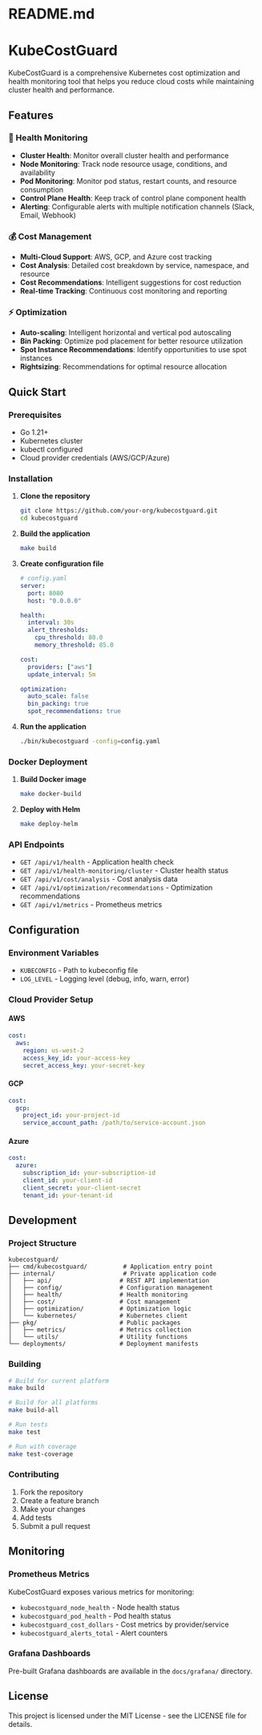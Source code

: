 
# README.md
# KubeCostGuard

KubeCostGuard is a comprehensive Kubernetes cost optimization and health monitoring tool that helps you reduce cloud costs while maintaining cluster health and performance.

## Features

### 🏥 Health Monitoring
- **Cluster Health**: Monitor overall cluster health and performance
- **Node Monitoring**: Track node resource usage, conditions, and availability
- **Pod Monitoring**: Monitor pod status, restart counts, and resource consumption
- **Control Plane Health**: Keep track of control plane component health
- **Alerting**: Configurable alerts with multiple notification channels (Slack, Email, Webhook)

### 💰 Cost Management
- **Multi-Cloud Support**: AWS, GCP, and Azure cost tracking
- **Cost Analysis**: Detailed cost breakdown by service, namespace, and resource
- **Cost Recommendations**: Intelligent suggestions for cost reduction
- **Real-time Tracking**: Continuous cost monitoring and reporting

### ⚡ Optimization
- **Auto-scaling**: Intelligent horizontal and vertical pod autoscaling
- **Bin Packing**: Optimize pod placement for better resource utilization
- **Spot Instance Recommendations**: Identify opportunities to use spot instances
- **Rightsizing**: Recommendations for optimal resource allocation

## Quick Start

### Prerequisites
- Go 1.21+
- Kubernetes cluster
- kubectl configured
- Cloud provider credentials (AWS/GCP/Azure)

### Installation

1. **Clone the repository**
   ```bash
   git clone https://github.com/your-org/kubecostguard.git
   cd kubecostguard
   ```

2. **Build the application**
   ```bash
   make build
   ```

3. **Create configuration file**
   ```yaml
   # config.yaml
   server:
     port: 8080
     host: "0.0.0.0"
   
   health:
     interval: 30s
     alert_thresholds:
       cpu_threshold: 80.0
       memory_threshold: 85.0
   
   cost:
     providers: ["aws"]
     update_interval: 5m
   
   optimization:
     auto_scale: false
     bin_packing: true
     spot_recommendations: true
   ```

4. **Run the application**
   ```bash
   ./bin/kubecostguard -config=config.yaml
   ```

### Docker Deployment

1. **Build Docker image**
   ```bash
   make docker-build
   ```

2. **Deploy with Helm**
   ```bash
   make deploy-helm
   ```

### API Endpoints

- `GET /api/v1/health` - Application health check
- `GET /api/v1/health-monitoring/cluster` - Cluster health status
- `GET /api/v1/cost/analysis` - Cost analysis data
- `GET /api/v1/optimization/recommendations` - Optimization recommendations
- `GET /api/v1/metrics` - Prometheus metrics

## Configuration

### Environment Variables
- `KUBECONFIG` - Path to kubeconfig file
- `LOG_LEVEL` - Logging level (debug, info, warn, error)

### Cloud Provider Setup

#### AWS
```yaml
cost:
  aws:
    region: us-west-2
    access_key_id: your-access-key
    secret_access_key: your-secret-key
```

#### GCP
```yaml
cost:
  gcp:
    project_id: your-project-id
    service_account_path: /path/to/service-account.json
```

#### Azure
```yaml
cost:
  azure:
    subscription_id: your-subscription-id
    client_id: your-client-id
    client_secret: your-client-secret
    tenant_id: your-tenant-id
```

## Development

### Project Structure
```
kubecostguard/
├── cmd/kubecostguard/          # Application entry point
├── internal/                   # Private application code
│   ├── api/                   # REST API implementation
│   ├── config/                # Configuration management
│   ├── health/                # Health monitoring
│   ├── cost/                  # Cost management
│   ├── optimization/          # Optimization logic
│   └── kubernetes/            # Kubernetes client
├── pkg/                       # Public packages
│   ├── metrics/               # Metrics collection
│   └── utils/                 # Utility functions
└── deployments/               # Deployment manifests
```

### Building
```bash
# Build for current platform
make build

# Build for all platforms
make build-all

# Run tests
make test

# Run with coverage
make test-coverage
```

### Contributing
1. Fork the repository
2. Create a feature branch
3. Make your changes
4. Add tests
5. Submit a pull request

## Monitoring

### Prometheus Metrics
KubeCostGuard exposes various metrics for monitoring:
- `kubecostguard_node_health` - Node health status
- `kubecostguard_pod_health` - Pod health status
- `kubecostguard_cost_dollars` - Cost metrics by provider/service
- `kubecostguard_alerts_total` - Alert counters

### Grafana Dashboards
Pre-built Grafana dashboards are available in the `docs/grafana/` directory.

## License

This project is licensed under the MIT License - see the LICENSE file for details.
